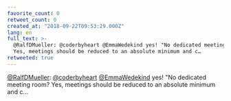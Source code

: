 ```yaml
---
favorite_count: 0
retweet_count: 0
created_at: "2018-09-22T09:53:29.000Z"
lang: en
full_text: >-
  @RalfDMueller: @coderbyheart @EmmaWedekind yes! "No dedicated meeting room?
  Yes, meetings should be reduced to an absolute minimum and c…
retweeted: true
---
```


[@RalfDMueller](https://twitter.com/RalfDMueller):
[@coderbyheart](https://twitter.com/coderbyheart)
[@EmmaWedekind](https://twitter.com/EmmaWedekind) yes! "No dedicated meeting
room? Yes, meetings should be reduced to an absolute minimum and c…
